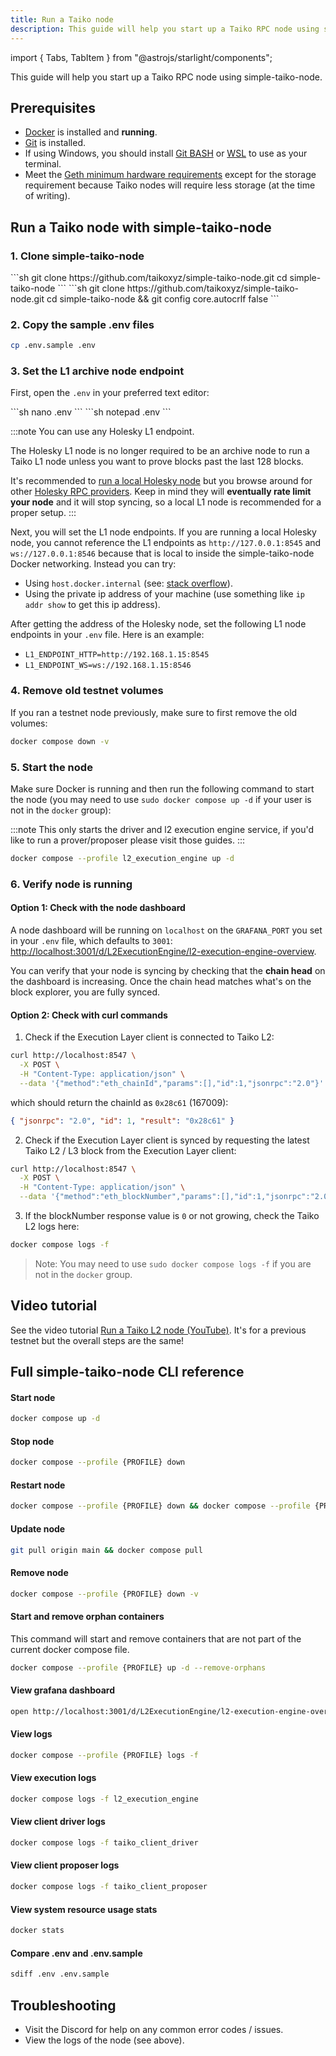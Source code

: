 ```yaml
---
title: Run a Taiko node
description: This guide will help you start up a Taiko RPC node using simple-taiko-node.
---
```


import { Tabs, TabItem } from "@astrojs/starlight/components";

This guide will help you start up a Taiko RPC node using simple-taiko-node.

## Prerequisites

- [Docker](https://docs.docker.com/engine/install/) is installed and **running**.
- [Git](https://github.com/git-guides/install-git/) is installed.
- If using Windows, you should install [Git BASH](https://gitforwindows.org/) or [WSL](https://learn.microsoft.com/en-us/windows/wsl/install) to use as your terminal.
- Meet the [Geth minimum hardware requirements](https://github.com/ethereum/go-ethereum#hardware-requirements) except for the storage requirement because Taiko nodes will require less storage (at the time of writing).

<!-- ## Run a Taiko node with `stn`

### 1. Install `stn`

Visit [stn](https://github.com/d1onys1us/stn) which has a simple copy-paste command to install `stn`.

### 2. Install a Taiko node

```sh
stn install
```

### 3. Config the Taiko node as a full node

```sh
stn config full
```

### 4. Start the Taiko node

```sh
stn up
```

### 5. Verify the Taiko node is running and properly synced


To view the sync status you can execute:

```sh
stn status
```

You can also view the dashboard with:

```sh
stn dashboard
``` -->

## Run a Taiko node with simple-taiko-node


### 1. Clone simple-taiko-node

<Tabs>
  <TabItem label="Mac/Linux">
    ```sh
    git clone https://github.com/taikoxyz/simple-taiko-node.git
    cd simple-taiko-node
    ```
  </TabItem>
  <TabItem label="Windows">
    ```sh
    git clone https://github.com/taikoxyz/simple-taiko-node.git
    cd simple-taiko-node && git config core.autocrlf false
    ```
  </TabItem>
</Tabs>

### 2. Copy the sample .env files

```sh
cp .env.sample .env
```

### 3. Set the L1 archive node endpoint

First, open the `.env` in your preferred text editor:

<Tabs>
  <TabItem label="Mac/Linux">
    ```sh
    nano .env
    ```
  </TabItem>
  <TabItem label="Windows">
    ```sh
    notepad .env
    ```
  </TabItem>
</Tabs>

:::note
You can use any Holesky L1 endpoint.

The Holesky L1 node is no longer required to be an archive node to run a Taiko L1 node unless you want to prove blocks past the last 128 blocks.

It's recommended to [run a local Holesky node](/guides/run-a-holesky-node) but you browse around for other [Holesky RPC providers](https://chainlist.org/chain/17000). Keep in mind they will **eventually rate limit your node** and it will stop syncing, so a local L1 node is recommended for a proper setup.
:::

Next, you will set the L1 node endpoints. If you are running a local Holesky node, you cannot reference the L1 endpoints as `http://127.0.0.1:8545` and `ws://127.0.0.1:8546` because that is local to inside the simple-taiko-node Docker networking. Instead you can try:

- Using `host.docker.internal` (see: [stack overflow](https://stackoverflow.com/questions/24319662)).
- Using the private ip address of your machine (use something like `ip addr show` to get this ip address).

After getting the address of the Holesky node, set the following L1 node endpoints in your `.env` file. Here is an example:

- `L1_ENDPOINT_HTTP=http://192.168.1.15:8545`
- `L1_ENDPOINT_WS=ws://192.168.1.15:8546`


### 4. Remove old testnet volumes

If you ran a testnet node previously, make sure to first remove the old volumes:

```sh
docker compose down -v
```

### 5. Start the node


Make sure Docker is running and then run the following command to start the node (you may need to use `sudo docker compose up -d` if your user is not in the `docker` group):

:::note
This only starts the driver and l2 execution engine service, if you'd like to run a prover/proposer please visit those guides.
:::

```sh
docker compose --profile l2_execution_engine up -d
```

### 6. Verify node is running

#### Option 1: Check with the node dashboard

A node dashboard will be running on `localhost` on the `GRAFANA_PORT` you set in your `.env` file, which defaults to `3001`: [http://localhost:3001/d/L2ExecutionEngine/l2-execution-engine-overview](http://localhost:3001/d/L2ExecutionEngine/l2-execution-engine-overview).

You can verify that your node is syncing by checking that the **chain head** on the dashboard is increasing. Once the chain head matches what's on the block explorer, you are fully synced.

#### Option 2: Check with curl commands

1. Check if the Execution Layer client is connected to Taiko L2:

```bash
curl http://localhost:8547 \
  -X POST \
  -H "Content-Type: application/json" \
  --data '{"method":"eth_chainId","params":[],"id":1,"jsonrpc":"2.0"}'
```

which should return the chainId as `0x28c61` (167009):

```json
{ "jsonrpc": "2.0", "id": 1, "result": "0x28c61" }
```

2. Check if the Execution Layer client is synced by requesting the latest Taiko L2 / L3 block from the Execution Layer client:

```bash
curl http://localhost:8547 \
  -X POST \
  -H "Content-Type: application/json" \
  --data '{"method":"eth_blockNumber","params":[],"id":1,"jsonrpc":"2.0"}'
```

3. If the blockNumber response value is `0` or not growing, check the Taiko L2 logs here:

```bash
docker compose logs -f
```

> Note: You may need to use `sudo docker compose logs -f` if you are not in the `docker` group.

## Video tutorial

See the video tutorial [Run a Taiko L2 node (YouTube)](https://www.youtube.com/watch?v=l_tVvDcuK5o). It's for a previous testnet but the overall steps are the same!

## Full simple-taiko-node CLI reference

#### Start node

```sh
docker compose up -d
```

#### Stop node

```sh
docker compose --profile {PROFILE} down
```

#### Restart node

```sh
docker compose --profile {PROFILE} down && docker compose --profile {PROFILE} up -d
```

#### Update node

```sh
git pull origin main && docker compose pull
```

#### Remove node

```sh
docker compose --profile {PROFILE} down -v
```

#### Start and remove orphan containers

This command will start and remove containers that are not part of the current docker compose file.

```sh
docker compose --profile {PROFILE} up -d --remove-orphans
```

#### View grafana dashboard

```sh
open http://localhost:3001/d/L2ExecutionEngine/l2-execution-engine-overview
```

#### View logs

```sh
docker compose --profile {PROFILE} logs -f
```

#### View execution logs

```sh
docker compose logs -f l2_execution_engine
```

#### View client driver logs

```sh
docker compose logs -f taiko_client_driver
```

#### View client proposer logs

```sh
docker compose logs -f taiko_client_proposer
```

#### View system resource usage stats

```sh
docker stats
```

#### Compare .env and .env.sample

```sh
sdiff .env .env.sample
```

## Troubleshooting

- Visit the Discord for help on any common error codes / issues.
- View the logs of the node (see above).
